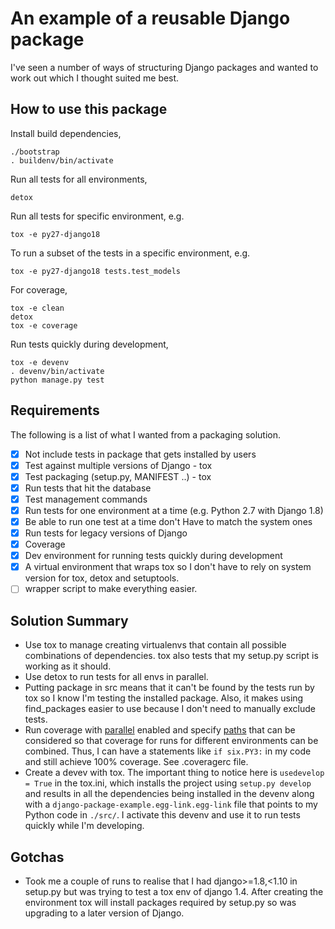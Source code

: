 # An example of a reusable Django package
I've seen a number of ways of structuring Django packages and wanted
to work out which I thought suited me best.

## How to use this package
Install build dependencies,
```
./bootstrap
. buildenv/bin/activate
```

Run all tests for all environments,
```
detox
```

Run all tests for specific environment, e.g.
```
tox -e py27-django18
```

To run a subset of the tests in a specific environment, e.g.
```
tox -e py27-django18 tests.test_models
```

For coverage,
```
tox -e clean
detox
tox -e coverage
```

Run tests quickly during development,
```
tox -e devenv
. devenv/bin/activate
python manage.py test
```

## Requirements
The following is a list of what I wanted from a packaging solution.

* [x] Not include tests in package that gets installed by users
* [x] Test against multiple versions of Django - tox
* [x] Test packaging (setup.py, MANIFEST ..) - tox
* [x] Run tests that hit the database
* [x] Test management commands
* [x] Run tests for one environment at a time (e.g. Python 2.7 with Django 1.8)
* [x] Be able to run one test at a time
don't Have to match the system ones
* [x] Run tests for legacy versions of Django
* [x] Coverage
* [x] Dev environment for running tests quickly during development
* [x] A virtual environment that wraps tox so I don't have to rely on system
version for tox, detox and setuptools.
* [ ] wrapper script to make everything easier.

## Solution Summary
* Use tox to manage creating virtualenvs that contain all possible
combinations of dependencies.  tox also tests that my setup.py script
is working as it should.
* Use detox to run tests for all envs in parallel.
* Putting package in src means that it can't be found by the tests run by tox
so I know I'm testing the installed package.  Also, it makes using find_packages
easier to use because I don't need to manually exclude tests.
* Run coverage with
[parallel](https://coverage.readthedocs.io/en/coverage-4.2/config.html#config-run)
enabled and specify
[paths](https://coverage.readthedocs.io/en/coverage-4.2/config.html#paths)
that can be considered
so that coverage for runs for different environments can be combined.  Thus,
I can have a statements like `if six.PY3:`  in my code and still achieve 100%
coverage.  See .coveragerc file.
* Create a devev with tox.  The important thing to notice here is
`usedevelop = True` in the tox.ini, which installs the project using
`setup.py develop` and results in all the dependencies being installed
in the devenv along with a `django-package-example.egg-link.egg-link`
file that points to my Python code in `./src/`.  I activate this devenv
and use it to run tests quickly while I'm developing.

## Gotchas
* Took me a couple of runs to realise that I had django>=1.8,<1.10 in setup.py
but was trying to test a tox env of django 1.4.  After creating the environment
tox will install packages required by setup.py so was upgrading to a later
version of Django.
